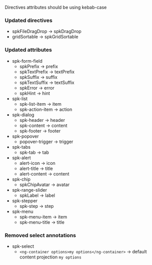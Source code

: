 Directives attributes should be using kebab-case

### Updated directives

- spkFileDragDrop -> spkDragDrop
- gridSortable -> spkGridSortable

### Updated attributes

- spk-form-field
  - spkPrefix -> prefix
  - spkTextPrefix -> textPrefix
  - spkSuffix -> suffix
  - spkTextSuffix -> textSuffix
  - spkError -> error
  - spkHint -> hint
- spk-list
  - spk-list-item -> item
  - spk-action-item -> action
- spk-dialog
  - spk-header -> header
  - spk-content -> content
  - spk-footer -> footer
- spk-popover
  - popover-trigger -> trigger
- spk-tabs
  - spk-tab -> tab
- spk-alert
  - alert-icon -> icon
  - alert-title -> title
  - alert-content -> content
- spk-chip
  - spkChipAvatar -> avatar
- spk-range-slider
  - spkLabel -> label
- spk-stepper
  - spk-step -> step
- spk-menu
  - spk-menu-item -> item
  - spk-menu-title -> title

### Removed select annotations

- spk-select
  - `<ng-container options>my options</ng-container>` -> default content projection `my options`
